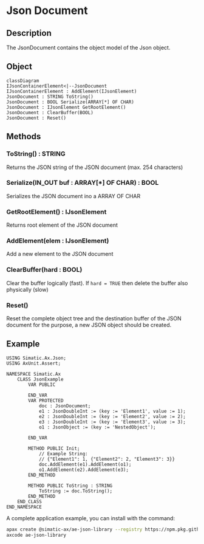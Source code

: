 # Json Document

## Description
The JsonDocument contains the object model of the Json object.


## Object
```mermaid
classDiagram
IJsonContainerElement<|--JsonDocument
IJsonContainerElement : AddElement(IJsonElement)
JsonDocument : STRING ToString()
JsonDocument : BOOL Serialize(ARRAY[*] OF CHAR)
JsonDocument : IJsonElement GetRootElement()
JsonDocument : ClearBuffer(BOOL)
JsonDocument : Reset()

```

## Methods

### ToString() : STRING

Returns the JSON string of the JSON document (max. 254 characters)

### Serialize(IN_OUT buf : ARRAY[*] OF CHAR) : BOOL
Serializes the JSON document ino a ARRAY OF CHAR

### GetRootElement() : IJsonElement
Returns root element of the JSON document

### AddElement(elem : IJsonElement)
Add a new element to the JSON document

### ClearBuffer(hard : BOOL)
Clear the buffer logically (fast). If `hard = TRUE` then delete the buffer also physically (slow)

### Reset()
Reset the complete object tree and the destination buffer of the JSON document for the purpose, a new JSON object should be created.

## Example
```iec-st
USING Simatic.Ax.Json;
USING AxUnit.Assert;

NAMESPACE Simatic.Ax
    CLASS JsonExample
        VAR PUBLIC
            
        END_VAR
        VAR PROTECTED
            doc : JsonDocument;
            e1 : JsonDoubleInt := (key := 'Element1', value := 1);
            e2 : JsonDoubleInt := (key := 'Element2', value := 2);
            e3 : JsonDoubleInt := (key := 'Element3', value := 3);
            o1 : JsonObject := (key := 'NestedObject');
            
        END_VAR
        
        METHOD PUBLIC Init;
            // Example String:
            // {"Element1": 1, {"Element2": 2, "Element3": 3}}            
            doc.AddElement(e1).AddElement(o1);
            o1.AddElement(e2).AddElement(e3);
        END_METHOD

        METHOD PUBLIC ToString : STRING
            ToString := doc.ToString();
        END_METHOD
    END_CLASS    
END_NAMESPACE
```

A complete application example, you can install with the command:

```sh
apax create @simatic-ax/ae-json-library --registry https://npm.pkg.github.com ae-json-library
axcode ae-json-library
```
